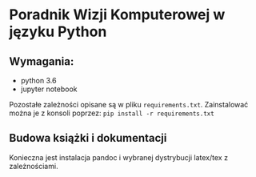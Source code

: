 # Poradnik Wizji Komputerowej w języku Python

## Wymagania:
* python 3.6
* jupyter notebook

Pozostałe zależności opisane są w pliku `requirements.txt`.
Zainstalować można je z konsoli poprzez: `pip install -r requirements.txt`

## Budowa książki i dokumentacji
Konieczna jest instalacja pandoc i wybranej dystrybucji latex/tex z zależnościami.
